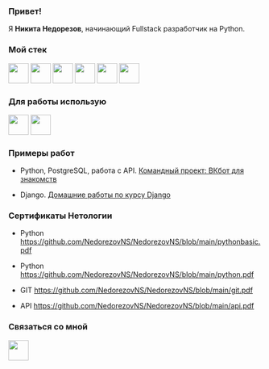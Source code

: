 ### Привет!

Я <b>Никита Недорезов</b>, начинающий Fullstack разработчик на Python.

### Мой стек
[<image width="40px" src="https://raw.githubusercontent.com/devicons/devicon/master/icons/python/python-original.svg"/>](https://www.python.org)
[<image width="40px" src="https://github.com/devicons/devicon/blob/master/icons/django/django-plain.svg"/>](https://www.djangoproject.com/)
[<image width="40px" src="https://raw.githubusercontent.com/devicons/devicon/master/icons/postgresql/postgresql-original-wordmark.svg"/>](https://www.postgresql.org)
[<image width="40px" src="https://www.vectorlogo.zone/logos/git-scm/git-scm-icon.svg"/>](https://git-scm.com/)
[<image width="40px" src="https://raw.githubusercontent.com/devicons/devicon/master/icons/html5/html5-original-wordmark.svg"/>](https://www.w3.org/html/)
[<image width="40px" src="https://raw.githubusercontent.com/devicons/devicon/master/icons/css3/css3-original-wordmark.svg"/>](https://www.w3schools.com/css/)
   
### Для работы использую
[<image width="40px" src="https://github.com/devicons/devicon/blob/master/icons/pycharm/pycharm-original.svg"/>](https://www.jetbrains.com/ru-ru/pycharm/)
[<image width="40px" src="https://github.com/devicons/devicon/blob/master/icons/vscode/vscode-original.svg"/>](https://code.visualstudio.com/)
   
### Примеры работ

- Python, PostgreSQL, работа с API. [Командный проект: ВКбот для знакомств](https://github.com/NedorezovNS/command_project)

- Django. [Домашние работы по курсу Django](https://github.com/NedorezovNS/Django_hw)
   
### Сертификаты Нетологии

- Python https://github.com/NedorezovNS/NedorezovNS/blob/main/pythonbasic.pdf

- Python https://github.com/NedorezovNS/NedorezovNS/blob/main/python.pdf

- GIT https://github.com/NedorezovNS/NedorezovNS/blob/main/git.pdf

- API https://github.com/NedorezovNS/NedorezovNS/blob/main/api.pdf


### Связаться со мной
[<image width="40px" src="https://raw.githubusercontent.com/devicons/devicon/master/icons/python/python-original.svg"/>](https://www.python.org)
